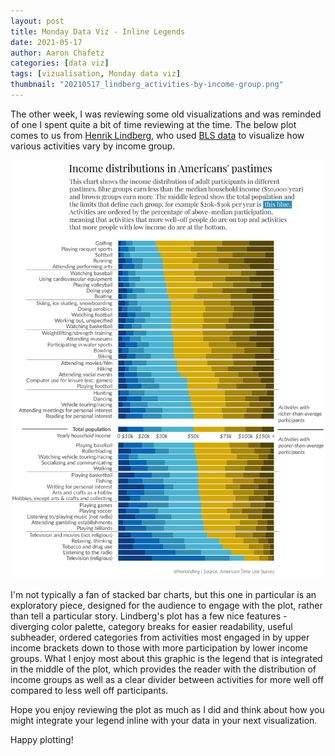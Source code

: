 ```yaml
---
layout: post
title: Monday Data Viz - Inline Legends
date: 2021-05-17
author: Aaron Chafetz
categories: [data viz]
tags: [vizualisation, Monday data viz]
thumbnail: "20210517_lindberg_activities-by-income-group.png"
---
```


The other week, I was reviewing some old visualizations and was reminded of one I spent quite a bit of time reviewing at the time. The below plot comes to us from [Henrik Lindberg](https://twitter.com/hnrklndbrg/status/875339368147415041?s=20), who used [BLS data](https://www.kaggle.com/bls/american-time-use-survey) to visualize how various activities vary by income group. 

![stacked barplot of activity participation by income group](/assets/images/posts/20210517_lindberg_activities-by-income-group.png)

I'm not typically a fan of stacked bar charts, but this one in particular is an exploratory piece, designed for the audience to engage with the plot, rather than tell a particular story. Lindberg's plot has a few nice features - diverging color palette, category breaks for easier readability, useful subheader, ordered categories from activities most engaged in by upper income brackets down to those with more participation by lower income groups. What I enjoy most about this graphic is the legend that is integrated in the middle of the plot, which provides the reader with the distribution of income groups as well as a clear divider between activities for more well off compared to less well off participants.

Hope you enjoy reviewing the plot as much as I did and think about how you might integrate your legend inline with your data in your next visualization.

Happy plotting!